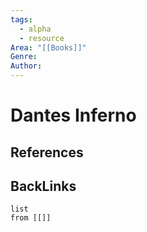 ```yaml
---
tags:
  - alpha
  - resource
Area: "[[Books]]"
Genre:
Author:
---
```

# Dantes Inferno



## References



## BackLinks

```dataview
list
from [[]]
```

